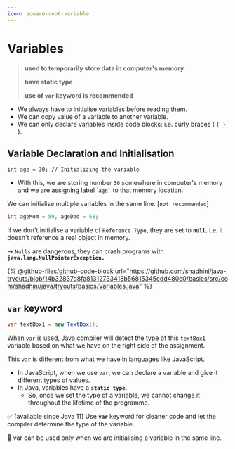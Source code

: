 ```yaml
---
icon: square-root-variable
---
```


# Variables

> **used to temporarily store data in computer's memory**
>
> **have static type**
>
> **use of `var` keyword is recommended**

* We always have to initialise variables before reading them.
* We can copy value of a variable to another variable.
* We can only declare variables inside code blocks; i.e. curly braces ( `{ }` ).

## Variable Declaration and Initialisation

<pre class="language-java"><code class="lang-java"><a data-footnote-ref href="#user-content-fn-1">int</a> <a data-footnote-ref href="#user-content-fn-2">age</a> <a data-footnote-ref href="#user-content-fn-3">=</a> <a data-footnote-ref href="#user-content-fn-4">30</a>; // Initializing the variable
</code></pre>

* With this, we are storing number `30` somewhere in computer's memory and we are assigning label \``` age` `` to that memory location.



We can initialise multiple variables in the same line. \[`not recommended`]

```java
int ageMom = 59, ageDad = 68;
```



If we don't initialise a variable of `Reference Type`, they are set to **`null`**. i.e. it doesn't reference a real object in memory.

\-> `Nulls` are dangerous, they can crash programs with **`java.lang.NullPointerException.`**



{% @github-files/github-code-block url="https://github.com/shadhini/java-tryouts/blob/14b32837d8fa81312733418b56815345cdd480c0/basics/src/com/shadhini/java/tryouts/basics/Variables.java" %}

&#x20;

## `var` keyword

```java
var textBox1 = new TextBox();
```

When `var` is used, Java compiler will detect the type of this `textBox1` variable based on what we have on the right side of the assignment.

This `var` is different from what we have in languages like JavaScript.&#x20;

* In JavaScript, when we use `var`, we can declare a variable and give it different types of values.
* In Java, variables have a **`static type`**.
  * So, once we set the type of a variable, we cannot change it throughout the lifetime of the programme.

✅  \[available since Java 11] Use **`var`** keyword for cleaner code and let the compiler determine the type of the variable.&#x20;

📌 var can be used only when we are initialising a variable in the same line.

&#x20;



[^1]: variable type

[^2]: name, label, identifier

[^3]: assignment operator

[^4]: initial value that we are assigning to this variable
